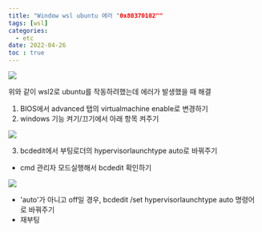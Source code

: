 ```yaml
---
title: "Window wsl ubuntu 에러 "0x80370102""
tags: [wsl]
categories:
  - etc
date: 2022-04-26
toc : true
---
```


<img src="/img/etc/etc5/etc5-0.jpg">

위와 같이 wsl2로 ubuntu를 작동하려했는데 에러가 발생했을 때 해결
1. BIOS에서 advanced 탭의 virtualmachine enable로 변경하기
2. windows 기능 켜기/끄기에서 아래 항목 켜주기
<img src="/img/etc/etc5/etc5-1.jpg">

3. bcdedit에서 부팅로더의 hypervisorlaunchtype auto로 바꿔주기
- cmd 관리자 모드실행해서 bcdedit 확인하기
<img src="/img/etc/etc5/etc5-2.jpg">

- 'auto'가 아니고 off일 경우, bcdedit /set hypervisorlaunchtype auto 명령어로 바꿔주기
- 재부팅  